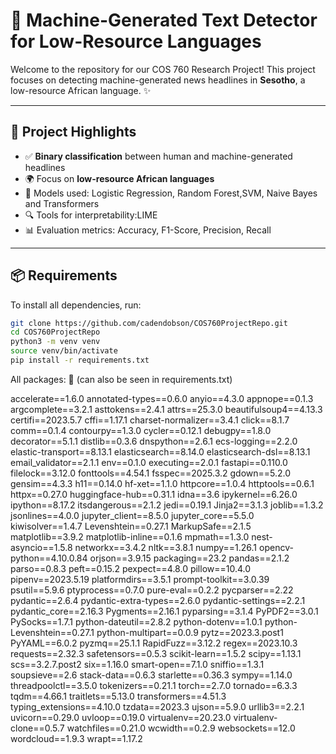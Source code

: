# 🧠 Machine-Generated Text Detector for Low-Resource Languages

Welcome to the repository for our COS 760 Research Project! This project focuses on detecting machine-generated news headlines in **Sesotho**, a low-resource African language. ✨

---

## 🚀 Project Highlights

- ✅ **Binary classification** between human and machine-generated headlines
- 🌍 Focus on **low-resource African languages**
- 🤖 Models used: Logistic Regression, Random Forest,SVM, Naive Bayes and Transformers
- 🔍 Tools for interpretability:LIME
- 📊 Evaluation metrics: Accuracy, F1-Score, Precision, Recall

---

## 📦 Requirements

To install all dependencies, run:

```bash
git clone https://github.com/cadendobson/COS760ProjectRepo.git
cd COS760ProjectRepo
python3 -m venv venv
source venv/bin/activate
pip install -r requirements.txt
```
All packages: 🚀 (can also be seen in requirements.txt)

accelerate==1.6.0
annotated-types==0.6.0
anyio==4.3.0
appnope==0.1.3
argcomplete==3.2.1
asttokens==2.4.1
attrs==25.3.0
beautifulsoup4==4.13.3
certifi==2023.5.7
cffi==1.17.1
charset-normalizer==3.4.1
click==8.1.7
comm==0.1.4
contourpy==1.3.0
cycler==0.12.1
debugpy==1.8.0
decorator==5.1.1
distlib==0.3.6
dnspython==2.6.1
ecs-logging==2.2.0
elastic-transport==8.13.1
elasticsearch==8.14.0
elasticsearch-dsl==8.13.1
email_validator==2.1.1
env==0.1.0
executing==2.0.1
fastapi==0.110.0
filelock==3.12.0
fonttools==4.54.1
fsspec==2025.3.2
gdown==5.2.0
gensim==4.3.3
h11==0.14.0
hf-xet==1.1.0
httpcore==1.0.4
httptools==0.6.1
httpx==0.27.0
huggingface-hub==0.31.1
idna==3.6
ipykernel==6.26.0
ipython==8.17.2
itsdangerous==2.1.2
jedi==0.19.1
Jinja2==3.1.3
joblib==1.3.2
jsonlines==4.0.0
jupyter_client==8.5.0
jupyter_core==5.5.0
kiwisolver==1.4.7
Levenshtein==0.27.1
MarkupSafe==2.1.5
matplotlib==3.9.2
matplotlib-inline==0.1.6
mpmath==1.3.0
nest-asyncio==1.5.8
networkx==3.4.2
nltk==3.8.1
numpy==1.26.1
opencv-python==4.10.0.84
orjson==3.9.15
packaging==23.2
pandas==2.1.2
parso==0.8.3
peft==0.15.2
pexpect==4.8.0
pillow==10.4.0
pipenv==2023.5.19
platformdirs==3.5.1
prompt-toolkit==3.0.39
psutil==5.9.6
ptyprocess==0.7.0
pure-eval==0.2.2
pycparser==2.22
pydantic==2.6.4
pydantic-extra-types==2.6.0
pydantic-settings==2.2.1
pydantic_core==2.16.3
Pygments==2.16.1
pyparsing==3.1.4
PyPDF2==3.0.1
PySocks==1.7.1
python-dateutil==2.8.2
python-dotenv==1.0.1
python-Levenshtein==0.27.1
python-multipart==0.0.9
pytz==2023.3.post1
PyYAML==6.0.2
pyzmq==25.1.1
RapidFuzz==3.12.2
regex==2023.10.3
requests==2.32.3
safetensors==0.5.3
scikit-learn==1.5.2
scipy==1.13.1
scs==3.2.7.post2
six==1.16.0
smart-open==7.1.0
sniffio==1.3.1
soupsieve==2.6
stack-data==0.6.3
starlette==0.36.3
sympy==1.14.0
threadpoolctl==3.5.0
tokenizers==0.21.1
torch==2.7.0
tornado==6.3.3
tqdm==4.66.1
traitlets==5.13.0
transformers==4.51.3
typing_extensions==4.10.0
tzdata==2023.3
ujson==5.9.0
urllib3==2.2.1
uvicorn==0.29.0
uvloop==0.19.0
virtualenv==20.23.0
virtualenv-clone==0.5.7
watchfiles==0.21.0
wcwidth==0.2.9
websockets==12.0
wordcloud==1.9.3
wrapt==1.17.2




